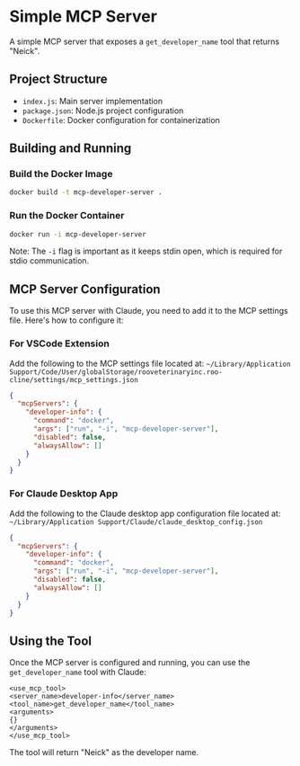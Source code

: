 # Simple MCP Server

A simple MCP server that exposes a `get_developer_name` tool that returns "Neick".

## Project Structure

- `index.js`: Main server implementation
- `package.json`: Node.js project configuration
- `Dockerfile`: Docker configuration for containerization

## Building and Running

### Build the Docker Image

```bash
docker build -t mcp-developer-server .
```

### Run the Docker Container

```bash
docker run -i mcp-developer-server
```

Note: The `-i` flag is important as it keeps stdin open, which is required for stdio communication.

## MCP Server Configuration

To use this MCP server with Claude, you need to add it to the MCP settings file. Here's how to configure it:

### For VSCode Extension

Add the following to the MCP settings file located at:
`~/Library/Application Support/Code/User/globalStorage/rooveterinaryinc.roo-cline/settings/mcp_settings.json`

```json
{
  "mcpServers": {
    "developer-info": {
      "command": "docker",
      "args": ["run", "-i", "mcp-developer-server"],
      "disabled": false,
      "alwaysAllow": []
    }
  }
}
```

### For Claude Desktop App

Add the following to the Claude desktop app configuration file located at:
`~/Library/Application Support/Claude/claude_desktop_config.json`

```json
{
  "mcpServers": {
    "developer-info": {
      "command": "docker",
      "args": ["run", "-i", "mcp-developer-server"],
      "disabled": false,
      "alwaysAllow": []
    }
  }
}
```

## Using the Tool

Once the MCP server is configured and running, you can use the `get_developer_name` tool with Claude:

```
<use_mcp_tool>
<server_name>developer-info</server_name>
<tool_name>get_developer_name</tool_name>
<arguments>
{}
</arguments>
</use_mcp_tool>
```

The tool will return "Neick" as the developer name.